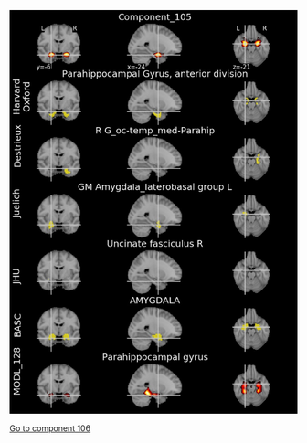 


![105](preliminary/105.jpg "Component 105")

[Go to component 106](https://parietal-inria.github.io/MODL_atlas/512/106 "Component 106")